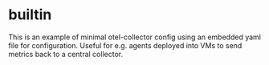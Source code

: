 # builtin

This is an example of minimal otel-collector config using an embedded yaml file for configuration.
Useful for e.g. agents deployed into VMs to send metrics back to a central collector.
